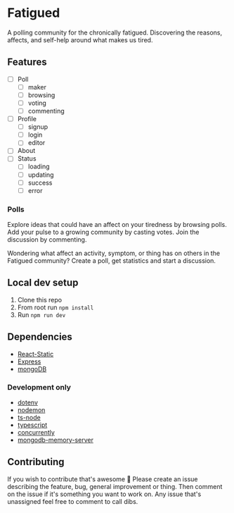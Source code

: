 # Fatigued
A polling community for the chronically fatigued. Discovering the reasons, affects, and self-help around what makes us tired.

## Features
- [ ] Poll
    - [ ] maker
    - [ ] browsing
    - [ ] voting
    - [ ] commenting
- [ ] Profile
    - [ ] signup
    - [ ] login
    - [ ] editor
- [ ] About 
- [ ] Status 
    - [ ] loading
    - [ ] updating
    - [ ] success
    - [ ] error

### Polls
Explore ideas that could have an affect on your tiredness by browsing polls. Add your pulse to a growing community by casting votes. Join the discussion by commenting.

Wondering what affect an activity, symptom, or thing has on others in the Fatigued community? Create a poll, get statistics and start a discussion.

## Local dev setup
1. Clone this repo
1. From root run `npm install`
1. Run `npm run dev`

## Dependencies
- [React-Static](https://github.com/react-static/react-static)
- [Express](https://expressjs.com/)
- [mongoDB](https://www.mongodb.com/)
### Development only
- [dotenv](https://www.npmjs.com/package/dotenv)
- [nodemon](https://www.npmjs.com/package/nodemon)
- [ts-node](https://www.npmjs.com/package/ts-node)
- [typescript](https://www.typescriptlang.org/)
- [concurrently](https://www.npmjs.com/package/concurrently)
- [mongodb-memory-server](https://github.com/nodkz/mongodb-memory-server)

## Contributing
If you wish to contribute that's awesome 🙏
Please create an issue describing the feature, bug, general improvement or thing. Then comment on the issue if it's something you want to work on.
Any issue that's unassigned feel free to comment to call dibs. 
